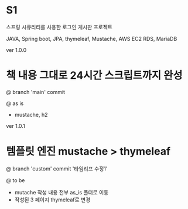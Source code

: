 # S1
스프링 시큐리티를 사용한 로그인 게시판 프로젝트

JAVA, Spring boot, JPA, thymeleaf, Mustache, AWS EC2 RDS, MariaDB

ver 1.0.0
# 책 내용 그대로 24시간 스크립트까지 완성
@ branch 'main' commit 


@ as is
- mustache, h2

ver 1.0.1
# 템플릿 엔진 mustache > thymeleaf
@ branch 'custom' commit '타임리프 수정1'

@ to be
- mutache 작성 내용 전부 as_is 폴더로 이동
- 작성된 3 페이지 thymeleaf로 변경
